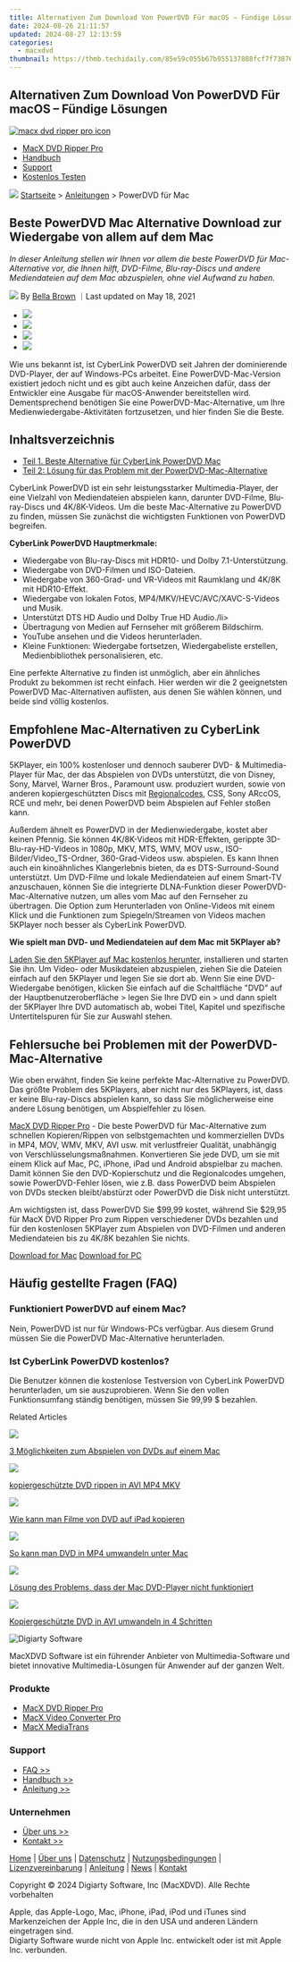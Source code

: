 ```yaml
---
title: Alternativen Zum Download Von PowerDVD Für macOS – Fündige Lösungen
date: 2024-08-26 21:11:57
updated: 2024-08-27 12:13:59
categories:
  - macxdvd
thumbnail: https://thmb.techidaily.com/85e59c055b67b955137888fcf7f73876f5aa865452b0b880700bbba9d50ba851.jpg
---
```


## Alternativen Zum Download Von PowerDVD Für macOS – Fündige Lösungen

[![macx dvd ripper pro icon](https://www.macxdvd.com/tutorial-de/../image-style/new-seo/icon12.png)](https://tools.techidaily.com/macxdvd/products/)

* [MacX DVD Ripper Pro](https://tools.techidaily.com/macxdvd/products/)
* [Handbuch](https://tools.techidaily.com/macxdvd/products/)
* [Support](https://tools.techidaily.com/macxdvd/products/)
* [Kostenlos Testen](https://tools.techidaily.com/macxdvd/products/)



![](https://www.macxdvd.com/tutorial-de/../image-style/new-seo/icon7.png) [Startseite](https://tools.techidaily.com/macxdvd/products/) \> [Anleitungen](https://tools.techidaily.com/macxdvd/products/) \> PowerDVD für Mac 

## Beste PowerDVD Mac Alternative Download zur Wiedergabe von allem auf dem Mac



_In dieser Anleitung stellen wir Ihnen vor allem die beste PowerDVD für Mac-Alternative vor, die Ihnen hilft, DVD-Filme, Blu-ray-Discs und andere Mediendateien auf dem Mac abzuspielen, ohne viel Aufwand zu haben._

![](https://www.macxdvd.com/tutorial-de/../image-style/new-seo/icon6.png) By [Bella Brown](https://www.linkedin.com/in/bella-brown-920145104/) ｜Last updated on May 18, 2021

* [![](https://www.macxdvd.com/tutorial-de/../image-style/new-seo/share-fa.jpg)](https://www.facebook.com/sharer/sharer.php?u=https://www.macxdvd.com/tutorial-de/powerdvd-fur-mac.htm)
* [![](https://www.macxdvd.com/tutorial-de/../image-style/new-seo/share-tw.jpg)](https://twitter.com/intent/tweet?url=https://www.macxdvd.com/tutorial-de/powerdvd-fur-mac.htm)
* [![](https://www.macxdvd.com/tutorial-de/../image-style/new-seo/share-email.jpg)](https://www.macxdvd.com/tutorial-de/mailto:info@example.com?&subject=&body=https://www.macxdvd.com/tutorial-de/powerdvd-fur-mac.htm)
* [![](https://www.macxdvd.com/tutorial-de/../image-style/new-seo/share-in.jpg)](https://www.linkedin.com/shareArticle?mini=true&url=https://www.macxdvd.com/tutorial-de/powerdvd-fur-mac.htm&title=&summary=https://www.macxdvd.com/tutorial-de/powerdvd-fur-mac.htm&source=)

Wie uns bekannt ist, ist CyberLink PowerDVD seit Jahren der dominierende DVD-Player, der auf Windows-PCs arbeitet. Eine PowerDVD-Mac-Version existiert jedoch nicht und es gibt auch keine Anzeichen dafür, dass der Entwickler eine Ausgabe für macOS-Anwender bereitstellen wird. Dementsprechend benötigen Sie eine PowerDVD-Mac-Alternative, um Ihre Medienwiedergabe-Aktivitäten fortzusetzen, und hier finden Sie die Beste.

## Inhaltsverzeichnis

* [Teil 1\. Beste Alternative für CyberLink PowerDVD Mac](https://tools.techidaily.com/macxdvd/products/)
* [Teil 2: Lösung für das Problem mit der PowerDVD-Mac-Alternative](https://tools.techidaily.com/macxdvd/products/)

CyberLink PowerDVD ist ein sehr leistungsstarker Multimedia-Player, der eine Vielzahl von Mediendateien abspielen kann, darunter DVD-Filme, Blu-ray-Discs und 4K/8K-Videos. Um die beste Mac-Alternative zu PowerDVD zu finden, müssen Sie zunächst die wichtigsten Funktionen von PowerDVD begreifen.

**CyberLink PowerDVD Hauptmerkmale:**

* Wiedergabe von Blu-ray-Discs mit HDR10- und Dolby 7.1-Unterstützung.
* Wiedergabe von DVD-Filmen und ISO-Dateien.
* Wiedergabe von 360-Grad- und VR-Videos mit Raumklang und 4K/8K mit HDR10-Effekt.
* Wiedergabe von lokalen Fotos, MP4/MKV/HEVC/AVC/XAVC-S-Videos und Musik.
* Unterstützt DTS HD Audio und Dolby True HD Audio./li>
* Übertragung von Medien auf Fernseher mit größerem Bildschirm.
* YouTube ansehen und die Videos herunterladen.
* Kleine Funktionen: Wiedergabe fortsetzen, Wiedergabeliste erstellen, Medienbibliothek personalisieren, etc.

Eine perfekte Alternative zu finden ist unmöglich, aber ein ähnliches Produkt zu bekommen ist recht einfach. Hier werden wir die 2 geeignetsten PowerDVD Mac-Alternativen auflisten, aus denen Sie wählen können, und beide sind völlig kostenlos.

## Empfohlene Mac-Alternativen zu CyberLink PowerDVD

5KPlayer, ein 100% kostenloser und dennoch sauberer DVD- & Multimedia-Player für Mac, der das Abspielen von DVDs unterstützt, die von Disney, Sony, Marvel, Warner Bros., Paramount usw. produziert wurden, sowie von anderen kopiergeschützten Discs mit [Regionalcodes](https://tools.techidaily.com/macxdvd/products/), CSS, Sony ARccOS, RCE und mehr, bei denen PowerDVD beim Abspielen auf Fehler stoßen kann.

Außerdem ähnelt es PowerDVD in der Medienwiedergabe, kostet aber keinen Pfennig. Sie können 4K/8K-Videos mit HDR-Effekten, gerippte 3D-Blu-ray-HD-Videos in 1080p, MKV, MTS, WMV, MOV usw., ISO-Bilder/Video\_TS-Ordner, 360-Grad-Videos usw. abspielen. Es kann Ihnen auch ein kinoähnliches Klangerlebnis bieten, da es DTS-Surround-Sound unterstützt. Um DVD-Filme und lokale Mediendateien auf einem Smart-TV anzuschauen, können Sie die integrierte DLNA-Funktion dieser PowerDVD-Mac-Alternative nutzen, um alles vom Mac auf den Fernseher zu übertragen. Die Option zum Herunterladen von Online-Videos mit einem Klick und die Funktionen zum Spiegeln/Streamen von Videos machen 5KPlayer noch besser als CyberLink PowerDVD.

**Wie spielt man DVD- und Mediendateien auf dem Mac mit 5KPlayer ab?**

[Laden Sie den 5KPlayer auf Mac kostenlos herunter](https://tools.techidaily.com/5kplayer/products/), installieren und starten Sie ihn. Um Video- oder Musikdateien abzuspielen, ziehen Sie die Dateien einfach auf den 5KPlayer und legen Sie sie dort ab. Wenn Sie eine DVD-Wiedergabe benötigen, klicken Sie einfach auf die Schaltfläche "DVD" auf der Hauptbenutzeroberfläche > legen Sie Ihre DVD ein > und dann spielt der 5KPlayer Ihre DVD automatisch ab, wobei Titel, Kapitel und spezifische Untertitelspuren für Sie zur Auswahl stehen.

## Fehlersuche bei Problemen mit der PowerDVD-Mac-Alternative

Wie oben erwähnt, finden Sie keine perfekte Mac-Alternative zu PowerDVD. Das größte Problem des 5KPlayers, aber nicht nur des 5KPlayers, ist, dass er keine Blu-ray-Discs abspielen kann, so dass Sie möglicherweise eine andere Lösung benötigen, um Abspielfehler zu lösen.

[MacX DVD Ripper Pro](https://tools.techidaily.com/macxdvd/products/) \- Die beste PowerDVD für Mac-Alternative zum schnellen Kopieren/Rippen von selbstgemachten und kommerziellen DVDs in MP4, MOV, WMV, MKV, AVI usw. mit verlustfreier Qualität, unabhängig von Verschlüsselungsmaßnahmen. Konvertieren Sie jede DVD, um sie mit einem Klick auf Mac, PC, iPhone, iPad und Android abspielbar zu machen. Damit können Sie den DVD-Kopierschutz und die Regionalcodes umgehen, sowie PowerDVD-Fehler lösen, wie z.B. dass PowerDVD beim Abspielen von DVDs stecken bleibt/abstürzt oder PowerDVD die Disk nicht unterstützt.

Am wichtigsten ist, dass PowerDVD Sie $99,99 kostet, während Sie $29,95 für MacX DVD Ripper Pro zum Rippen verschiedener DVDs bezahlen und für den kostenlosen 5KPlayer zum Abspielen von DVD-Filmen und anderen Mediendateien bis zu 4K/8K bezahlen Sie nichts.

[Download for Mac](https://tools.techidaily.com/macxdvd/products/) [Download for PC](https://tools.techidaily.com/macxdvd/products/) 

## Häufig gestellte Fragen (FAQ)

### Funktioniert PowerDVD auf einem Mac?

Nein, PowerDVD ist nur für Windows-PCs verfügbar. Aus diesem Grund müssen Sie die PowerDVD Mac-Alternative herunterladen.

### Ist CyberLink PowerDVD kostenlos?

Die Benutzer können die kostenlose Testversion von CyberLink PowerDVD herunterladen, um sie auszuprobieren. Wenn Sie den vollen Funktionsumfang ständig benötigen, müssen Sie 99,99 $ bezahlen.



Related Articles

![](https://www.macxdvd.com/tutorial-de/../image-style/new-seo/pic7.jpg)

[3 Möglichkeiten zum Abspielen von DVDs auf einem Mac](https://tools.techidaily.com/macxdvd/products/) 

![](https://www.macxdvd.com/tutorial-de/../image-style/new-seo/pic6.jpg)

[kopiergeschützte DVD rippen in AVI MP4 MKV](https://tools.techidaily.com/macxdvd/products/) 

![](https://www.macxdvd.com/tutorial-de/../image-style/new-seo/pic5.jpg)

[Wie kann man Filme von DVD auf iPad kopieren](https://tools.techidaily.com/macxdvd/products/) 

![](https://www.macxdvd.com/tutorial-de/../image-style/new-seo/pic4.jpg)

[So kann man DVD in MP4 umwandeln unter Mac](https://tools.techidaily.com/macxdvd/products/) 

![](https://www.macxdvd.com/tutorial-de/../image-style/new-seo/pic3.jpg)

[Lösung des Problems, dass der Mac DVD-Player nicht funktioniert](https://tools.techidaily.com/macxdvd/products/) 

![](https://www.macxdvd.com/tutorial-de/../image-style/new-seo/pic2.jpg)

[Kopiergeschützte DVD in AVI umwandeln in 4 Schritten](https://tools.techidaily.com/macxdvd/products/) 



![Digiarty Software](https://www.macxdvd.com/tutorial-de/../icon/logo.png) 

MacXDVD Software ist ein führender Anbieter von Multimedia-Software und bietet innovative Multimedia-Lösungen für Anwender auf der ganzen Welt.

### Produkte

* [MacX DVD Ripper Pro](https://tools.techidaily.com/macxdvd/products/)
* [MacX Video Converter Pro](https://tools.techidaily.com/macxdvd/products/)
* [MacX MediaTrans](https://tools.techidaily.com/macxdvd/products/)

### Support

* [FAQ >>](https://tools.techidaily.com/macxdvd/products/)
* [Handbuch >>](https://tools.techidaily.com/macxdvd/products/)
* [Anleitung >>](https://tools.techidaily.com/macxdvd/products/)

### Unternehmen

* [Über uns >>](https://tools.techidaily.com/macxdvd/products/)
* [Kontakt >>](https://tools.techidaily.com/macxdvd/products/)



[Home](https://tools.techidaily.com/macxdvd/products/) | [Über uns](https://tools.techidaily.com/macxdvd/products/) | [Datenschutz](https://tools.techidaily.com/macxdvd/products/) | [Nutzungsbedingungen](https://tools.techidaily.com/macxdvd/products/) | [Lizenzvereinbarung](https://tools.techidaily.com/macxdvd/products/) | [Anleitung](https://tools.techidaily.com/macxdvd/products/) | [News](https://tools.techidaily.com/macxdvd/products/) | [Kontakt](https://tools.techidaily.com/macxdvd/products/)

Copyright © 2024 Digiarty Software, Inc (MacXDVD). Alle Rechte vorbehalten

Apple, das Apple-Logo, Mac, iPhone, iPad, iPod und iTunes sind Markenzeichen der Apple Inc, die in den USA und anderen Ländern eingetragen sind.   
Digiarty Software wurde nicht von Apple Inc. entwickelt oder ist mit Apple Inc. verbunden.

<ins class="adsbygoogle"
     style="display:block"
     data-ad-format="autorelaxed"
     data-ad-client="ca-pub-7571918770474297"
     data-ad-slot="1223367746"></ins>



<ins class="adsbygoogle"
     style="display:block"
     data-ad-client="ca-pub-7571918770474297"
     data-ad-slot="8358498916"
     data-ad-format="auto"
     data-full-width-responsive="true"></ins>
